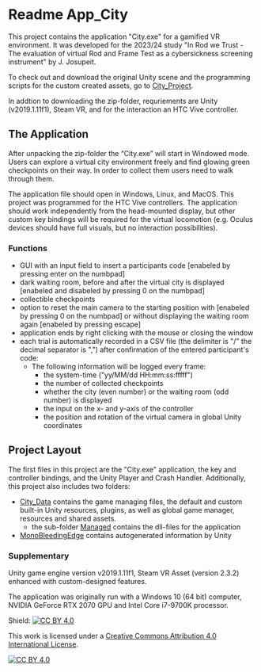 # Readme App_City

This project contains the application "City.exe" for a gamified VR environment. It was developed for the 2023/24 study "In Rod we Trust - The evaluation of virtual Rod and Frame Test as a cybersickness screening instrument" by J. Josupeit.

To check out and download the original Unity scene and the programming scripts for the custom created assets, go to [City_Project](https://github.com/JudiJ/City_Project).

In addtion to downloading the zip-folder, requriements are Unity (v2019.1.11f1), Steam VR, and for the interaction an HTC Vive controller. 

## The Application 
After unpacking the zip-folder the “City.exe” will start in Windowed mode. Users can explore a virtual city environment freely and find glowing green checkpoints on their way. In order to collect them users need to walk through them. 

The application file should open in Windows, Linux, and MacOS. This project was programmed for the HTC Vive controllers. The application should work independently from the head-mounted display, but other custom key bindings will be required for the virtual locomotion (e.g. Oculus devices should have full visuals, but no interaction possibilities).

### Functions
- GUI with an input field to insert a participants code [enabeled by pressing enter on the numbpad]
- dark waiting room, before and after the virtual city is displayed [enabeled and disabeled by pressing 0 on the numbpad]
- collectible checkpoints
- option to reset the main camera to the starting position with  [enabeled by pressing 0 on the numbpad] or without displaying the waiting room again  [enabeled by pressing escape]
- application ends by right clicking with the mouse or closing the window
- each trial is automatically recorded in a CSV file (the delimiter is "/" the decimal separator is ",")  after confirmation of the entered participant's code: 
  - The following information will be logged every frame:
    - the system-time ("yy/MM/dd HH:mm:ss:fffff")
    - the number of collected checkpoints
    - whether the city (even number) or the waiting room (odd number) is displayed
    - the input on the x- and y-axis of the controller
    - the position and rotation of the virtual camera in global Unity coordinates

## Project Layout
The first files in this project are the "City.exe" application, the key and controller bindings, and the Unity Player and Crash Handler. Additionally, this project also includes two folders:

- [City_Data](https://github.com/JudiJ/Application_City/tree/main/City_Data) contains the game managing files, the default and custom built-in Unity resources, plugins, as well as global game manager, resources and shared assets.
  - the sub-folder [Managed](https://github.com/JudiJ/Application_City/tree/main/City_Data/Managed) contains the dll-files for the application
- [MonoBleedingEdge](https://github.com/JudiJ/Application_City/tree/main/MonoBleedingEdge) contains autogenerated information by Unity

### Supplementary
Unity game engine version v2019.1.11f1, Steam VR Asset (version 2.3.2) enhanced with custom-designed features. 

The application was originally run with a Windows 10 (64 bit) computer, NVIDIA GeForce RTX 2070 GPU and Intel Core i7-9700K processor. 

Shield: [![CC BY 4.0][cc-by-shield]][cc-by]

This work is licensed under a
[Creative Commons Attribution 4.0 International License][cc-by].

[![CC BY 4.0][cc-by-image]][cc-by]

[cc-by]: http://creativecommons.org/licenses/by/4.0/
[cc-by-image]: https://i.creativecommons.org/l/by/4.0/88x31.png
[cc-by-shield]: https://img.shields.io/badge/License-CC%20BY%204.0-lightgrey.svg
